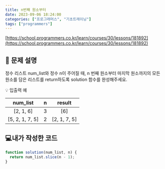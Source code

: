 ```yaml
---
title: n번째 원소부터
date: 2023-09-06 18:24:00
categories: ["프로그래머스", "기초트레이닝"]
tags: ["programmers"]
---
```


[https://school.programmers.co.kr/learn/courses/30/lessons/181892](https://school.programmers.co.kr/learn/courses/30/lessons/181892)

## 📔 문제 설명

정수 리스트 num_list와 정수 n이 주어질 때, n 번째 원소부터 마지막 원소까지의 모든 원소를 담은 리스트를 return하도록 solution 함수를 완성해주세요.

💡 입출력 예

|    num_list     |  n  |    result    |
| :-------------: | :-: | :----------: |
|    [2, 1, 6]    |  3  |     [6]      |
| [5, 2, 1, 7, 5] |  2  | [2, 1, 7, 5] |

## 💻내가 작성한 코드

```js
function solution(num_list, n) {
  return num_list.slice(n - 1);
}
```
